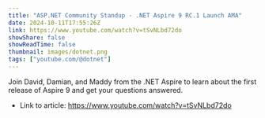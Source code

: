 ```yaml
---
title: "ASP.NET Community Standup - .NET Aspire 9 RC.1 Launch AMA"
date: 2024-10-11T17:55:26Z
link: https://www.youtube.com/watch?v=tSvNLbd72do
showShare: false
showReadTime: false
thumbnail: images/dotnet.png
tags: ["youtube.com/@dotnet"]
---
```

Join David, Damian, and Maddy from the .NET Aspire to learn about the first release of Aspire 9 and get your questions answered.

- Link to article: https://www.youtube.com/watch?v=tSvNLbd72do